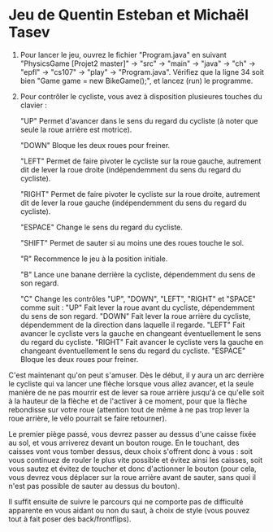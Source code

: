 # Jeu de Quentin Esteban et Michaël Tasev

1. Pour lancer le jeu, ouvrez le fichier "Program.java" en suivant "PhysicsGame [Projet2 master]" -> "src" -> "main" -> "java" -> "ch" -> "epfl" -> "cs107" -> "play" -> "Program.java". Vérifiez que la ligne 34 soit bien "Game game = new BikeGame();", et lancez (run) le programme.

2. Pour contrôler le cycliste, vous avez à disposition plusieures touches du clavier :

	"UP" 		Permet d'avancer dans le sens du regard du cycliste (à noter que seule la roue arrière est motrice).

	"DOWN"		Bloque les deux roues pour freiner.

	"LEFT" 		Permet de faire pivoter le cycliste sur la roue gauche, autrement dit de lever la roue droite (indépendemment du sens du regard du cycliste).

	"RIGHT" 	Permet de faire pivoter le cycliste sur la roue droite, autrement dit de lever la roue gauche (indépendemment du sens du regard du cycliste).

	"ESPACE" 	Change le sens du regard du cycliste.

	"SHIFT"		Permet de sauter si au moins une des roues touche le sol.

	"R" 		Recommence le jeu à la position initiale.
	
	"B"		Lance une banane derrière la cycliste, dépendemment du sens de son regard.
		
	"C" 		Change les contrôles "UP", "DOWN", "LEFT", "RIGHT" et "SPACE" comme suit :
		"UP" 	Fait lever la roue avant du cycliste, dépendemment du sens de son regard.
		"DOWN" 	Fait lever la roue arrière du cycliste, dépendemment de la direction dans laquelle il regarde.
		"LEFT"	Fait avancer le cycliste vers la gauche en changeant éventuellement le sens du regard du cycliste.
		"RIGHT" 	Fait avancer le cycliste vers la gauche en changeant éventuellement le sens du regard du cycliste.
		"ESPACE"	Bloque les deux roues pour freiner.

C'est maintenant qu'on peut s'amuser. 
Dès le début, il y aura un arc derrière le cycliste qui va lancer une flèche lorsque vous allez avancer, et la seule manière de ne pas mourrir est de lever sa roue arrière jusqu'à ce qu'elle soit à la hauteur de la flèche et de l'activer à ce moment, pour que la flèche rebondisse sur votre roue (attention tout de même à ne pas trop lever la roue arrière, le vélo pourrait se faire retourner).

Le premier piège passé, vous devrez passer au dessus d'une caisse fixée au sol, et vous arriverez devant un bouton rouge. En le touchant, des caisses vont vous tomber dessus, deux choix s'offrent donc à vous : soit vous continuez de rouler le plus vite possible et évitez ainsi les caisses, soit vous sautez et évitez de toucher et donc d'actionner le bouton (pour cela, vous devrez vous déplacer sur la roue arrière avant de sauter, sans quoi il n'est pas possible de sauter au dessus du bouton).

Il suffit ensuite de suivre le parcours qui ne comporte pas de difficulté apparente en vous aidant ou non du saut, à choix de style (vous pouvez tout à fait poser des back/frontflips).